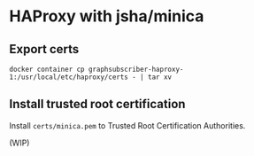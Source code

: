 HAProxy with jsha/minica
===

Export certs
---

```shell
docker container cp graphsubscriber-haproxy-1:/usr/local/etc/haproxy/certs - | tar xv
```

Install trusted root certification
---

Install `certs/minica.pem` to Trusted Root Certification Authorities.

(WIP)
